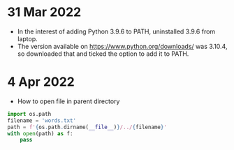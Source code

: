 # 31 Mar 2022
 - In the interest of adding Python 3.9.6 to PATH, uninstalled 3.9.6 from laptop.
 - The version available on https://www.python.org/downloads/ was 3.10.4, so downloaded that and ticked the option to add it to PATH.

# 4 Apr 2022
 - How to open file in parent directory
```py
import os.path
filename = 'words.txt'
path = f'{os.path.dirname(__file__)}/../{filename}'
with open(path) as f:
    pass
```
